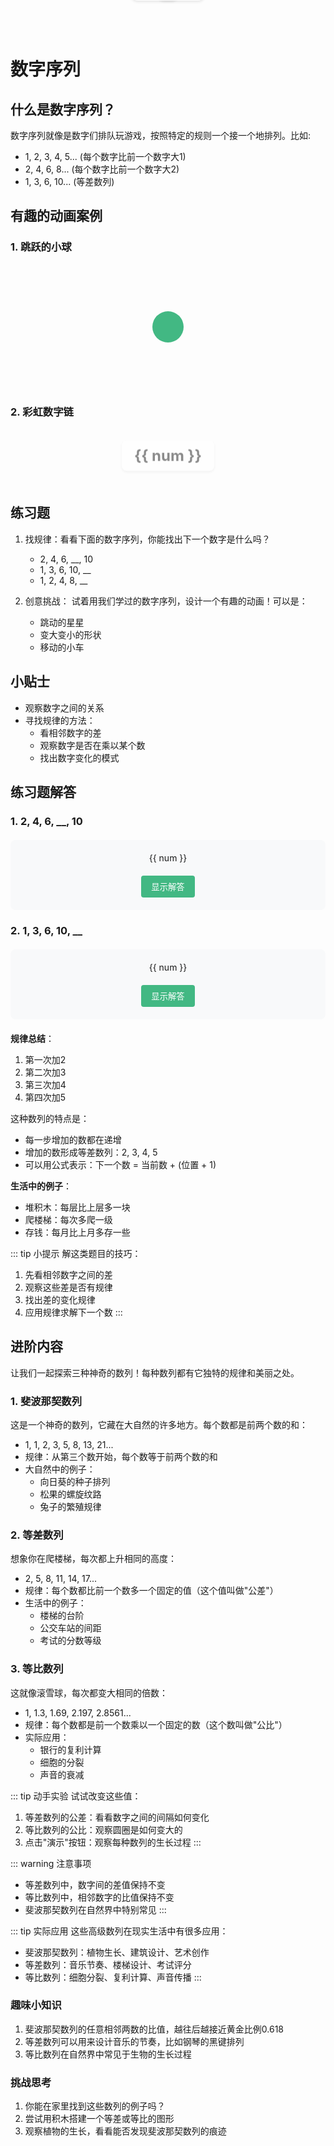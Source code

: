 # 数字序列

<script setup>
import { ref, onMounted } from 'vue'
import AdvancedSequences from './components/AdvancedSequences.vue'

// 跳跃的小球动画
const position = ref(0)
const heights = [0, -100, -50, -80, -30]
let currentIndex = 0

function animate() {
  position.value = heights[currentIndex]
  currentIndex = (currentIndex + 1) % heights.length
  setTimeout(animate, 500)
}

// 彩虹数字链
const numbers = [2, 4, 6, 8, 10, 12]
const colors = ['#FF6B6B', '#4ECDC4', '#45B7D1', '#96CEB4', '#FFEEAD']

// 练习题动画
const solutions = ref([
  { sequence: [2, 4, 6, 8, 10], rule: '+2', current: 0 },
  { sequence: [1, 3, 6, 10, 15], rule: '+2, +3, +4, +5', current: 0 },
  { sequence: [1, 2, 4, 8, 16], rule: '×2', current: 0 }
])

const showSolution = ref(false)
const currentStep = ref(0)

function demonstrateSolution(index) {
  showSolution.value = true
  currentStep.value = 0
  const solution = solutions.value[index]
  
  const interval = setInterval(() => {
    if (currentStep.value < solution.sequence.length - 1) {
      currentStep.value++
    } else {
      clearInterval(interval)
    }
  }, 1000)
}

onMounted(() => {
  animate()
})
</script>

## 什么是数字序列？

数字序列就像是数字们排队玩游戏，按照特定的规则一个接一个地排列。比如:
- 1, 2, 3, 4, 5... (每个数字比前一个数字大1)
- 2, 4, 6, 8... (每个数字比前一个数字大2)
- 1, 3, 6, 10... (等差数列)

## 有趣的动画案例

### 1. 跳跃的小球

<div class="ball-container">
  <div 
    class="ball"
    :style="{ transform: `translateY(${position}px)` }"
  ></div>
</div>

### 2. 彩虹数字链

<div class="number-chain">
  <span 
    v-for="(num, index) in numbers" 
    :key="index"
    :style="{ color: colors[index % colors.length] }"
    class="number"
  >
    {{ num }}
  </span>
</div>

<style scoped>
.ball-container {
  height: 200px;
  display: flex;
  justify-content: center;
  align-items: center;
}

.ball {
  width: 50px;
  height: 50px;
  background-color: #42b883;
  border-radius: 50%;
  transition: transform 0.5s ease;
}

.number-chain {
  display: flex;
  gap: 20px;
  justify-content: center;
  padding: 20px;
}

.number {
  font-size: 24px;
  font-weight: bold;
  animation: bounce 1s infinite;
}

@keyframes bounce {
  0%, 100% { transform: translateY(0); }
  50% { transform: translateY(-10px); }
}

@media (max-width: 768px) {
  .number {
    font-size: 18px;
  }
  .number-chain {
    gap: 10px;
    flex-wrap: wrap;
  }
}

.solution-container {
  margin: 20px 0;
  padding: 20px;
  background: #f8f9fa;
  border-radius: 8px;
  text-align: center;
}

.sequence-animation {
  display: flex;
  justify-content: center;
  align-items: center;
  gap: 20px;
  margin-bottom: 20px;
}

.number {
  font-size: 24px;
  font-weight: bold;
  padding: 10px 20px;
  background: #fff;
  border-radius: 8px;
  box-shadow: 0 2px 4px rgba(0,0,0,0.1);
  opacity: 0.5;
  transform: scale(0.9);
  transition: all 0.3s ease;
  position: relative;
}

.number.active {
  opacity: 1;
  transform: scale(1);
}

.number.highlight {
  background: #42b883;
  color: white;
  animation: pulse 1s infinite;
}

.rule {
  position: absolute;
  top: -20px;
  left: 50%;
  transform: translateX(-50%);
  font-size: 14px;
  color: #666;
  background: #fff;
  padding: 2px 8px;
  border-radius: 12px;
  box-shadow: 0 2px 4px rgba(0,0,0,0.1);
}

button {
  padding: 8px 16px;
  background: #42b883;
  color: white;
  border: none;
  border-radius: 4px;
  cursor: pointer;
  transition: background 0.3s;
}

button:hover {
  background: #3aa876;
}

@keyframes pulse {
  0%, 100% { transform: scale(1); }
  50% { transform: scale(1.05); }
}
</style>

## 练习题

1. 找规律：看看下面的数字序列，你能找出下一个数字是什么吗？
   - 2, 4, 6, __, 10
   - 1, 3, 6, 10, __
   - 1, 2, 4, 8, __

2. 创意挑战：
   试着用我们学过的数字序列，设计一个有趣的动画！可以是：
   - 跳动的星星
   - 变大变小的形状
   - 移动的小车

## 小贴士

- 观察数字之间的关系
- 寻找规律的方法：
  - 看相邻数字的差
  - 观察数字是否在乘以某个数
  - 找出数字变化的模式

## 练习题解答

### 1. 2, 4, 6, __, 10
<div class="solution-container">
  <div class="sequence-animation">
    <span 
      v-for="(num, index) in solutions[0].sequence" 
      :key="index"
      :class="{ 
        'number': true,
        'active': showSolution && index <= currentStep,
        'highlight': showSolution && index === currentStep
      }"
    >
      {{ num }}
      <span class="rule" v-if="showSolution && index < solutions[0].sequence.length - 1">
        +2
      </span>
    </span>
  </div>
  <button @click="demonstrateSolution(0)" v-if="!showSolution">
    显示解答
  </button>
</div>

### 2. 1, 3, 6, 10, __
<div class="solution-container">
  <div class="sequence-animation">
    <span 
      v-for="(num, index) in solutions[1].sequence" 
      :key="index"
      :class="{ 
        'number': true,
        'active': showSolution && index <= currentStep,
        'highlight': showSolution && index === currentStep
      }"
    >
      {{ num }}
      <span class="rule" v-if="showSolution && index < solutions[1].sequence.length - 1">
        +{{ index + 2 }}
      </span>
    </span>
  </div>
  <button @click="demonstrateSolution(1)" v-if="!showSolution">
    显示解答
  </button>
</div>

**规律总结**：
1. 第一次加2
2. 第二次加3
3. 第三次加4
4. 第四次加5

这种数列的特点是：
- 每一步增加的数都在递增
- 增加的数形成等差数列：2, 3, 4, 5
- 可以用公式表示：下一个数 = 当前数 + (位置 + 1)

**生活中的例子**：
- 堆积木：每层比上层多一块
- 爬楼梯：每次多爬一级
- 存钱：每月比上月多存一些

::: tip 小提示
解这类题目的技巧：
1. 先看相邻数字之间的差
2. 观察这些差是否有规律
3. 找出差的变化规律
4. 应用规律求解下一个数
:::

## 进阶内容

让我们一起探索三种神奇的数列！每种数列都有它独特的规律和美丽之处。

### 1. 斐波那契数列
这是一个神奇的数列，它藏在大自然的许多地方。每个数都是前两个数的和：
- 1, 1, 2, 3, 5, 8, 13, 21...
- 规律：从第三个数开始，每个数等于前两个数的和
- 大自然中的例子：
  - 向日葵的种子排列
  - 松果的螺旋纹路
  - 兔子的繁殖规律

### 2. 等差数列
想象你在爬楼梯，每次都上升相同的高度：
- 2, 5, 8, 11, 14, 17...
- 规律：每个数都比前一个数多一个固定的值（这个值叫做"公差"）
- 生活中的例子：
  - 楼梯的台阶
  - 公交车站的间距
  - 考试的分数等级

### 3. 等比数列
这就像滚雪球，每次都变大相同的倍数：
- 1, 1.3, 1.69, 2.197, 2.8561...
- 规律：每个数都是前一个数乘以一个固定的数（这个数叫做"公比"）
- 实际应用：
  - 银行的复利计算
  - 细胞的分裂
  - 声音的衰减

<AdvancedSequences />

::: tip 动手实验
试试改变这些值：
1. 等差数列的公差：看看数字之间的间隔如何变化
2. 等比数列的公比：观察圆圈是如何变大的
3. 点击"演示"按钮：观察每种数列的生长过程
:::

::: warning 注意事项
- 等差数列中，数字间的差值保持不变
- 等比数列中，相邻数字的比值保持不变
- 斐波那契数列在自然界中特别常见
:::

::: tip 实际应用
这些高级数列在现实生活中有很多应用：
- 斐波那契数列：植物生长、建筑设计、艺术创作
- 等差数列：音乐节奏、楼梯设计、考试评分
- 等比数列：细胞分裂、复利计算、声音传播
:::

### 趣味小知识
1. 斐波那契数列的任意相邻两数的比值，越往后越接近黄金比例0.618
2. 等差数列可以用来设计音乐的节奏，比如钢琴的黑键排列
3. 等比数列在自然界中常见于生物的生长过程

### 挑战思考
1. 你能在家里找到这些数列的例子吗？
2. 尝试用积木搭建一个等差或等比的图形
3. 观察植物的生长，看看能否发现斐波那契数列的痕迹

